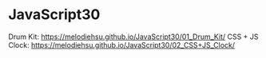 # JavaScript30
Drum Kit: https://melodiehsu.github.io/JavaScript30/01_Drum_Kit/
CSS + JS Clock: https://melodiehsu.github.io/JavaScript30/02_CSS+JS_Clock/
